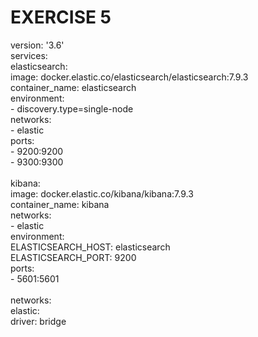 EXERCISE 5
==========

version: '3.6'\
services:\
  elasticsearch:\
    image: docker.elastic.co/elasticsearch/elasticsearch:7.9.3\
    container_name: elasticsearch\
    environment:\
      - discovery.type=single-node\
    networks:\
      - elastic\
    ports:\
      - 9200:9200\
      - 9300:9300\
\
  kibana:\
    image: docker.elastic.co/kibana/kibana:7.9.3\
    container_name: kibana\
    networks:\
      - elastic\
    environment:\
      ELASTICSEARCH_HOST: elasticsearch\
      ELASTICSEARCH_PORT: 9200\
    ports:\
      - 5601:5601\
\
networks:\
  elastic:\
    driver: bridge